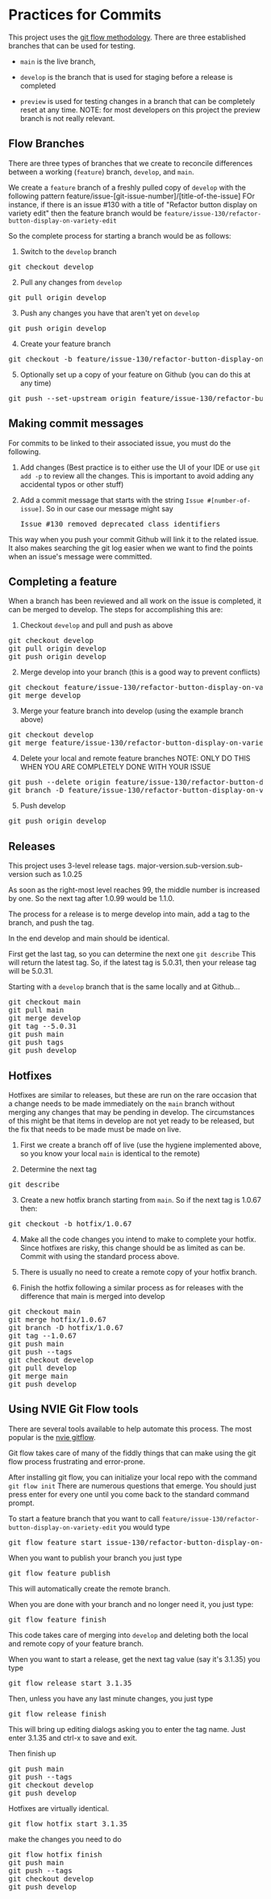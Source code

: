 # Practices for Commits

This project uses the [git flow methodology](https://nvie.com/posts/a-successful-git-branching-model/). There are three established branches that can be used for testing.
* `main` is the live branch, 
  
* `develop` is the branch that is used for staging before a release is completed

* `preview` is used for testing changes in a branch that can be completely reset at any time. NOTE: for most developers on this project the preview branch is not really relevant. 

## Flow Branches

There are three types of branches that we create to reconcile differences between a working (`feature`) branch, `develop`, and `main`. 

We create a `feature` branch of a freshly pulled copy of `develop` with the following pattern
feature/issue-[git-issue-number]/[title-of-the-issue]
FOr instance, if there is an issue #130 with a title of "Refactor button display on variety edit" then the feature branch would be  `feature/issue-130/refactor-button-display-on-variety-edit`

So the complete process for starting a branch would be as follows:

1. Switch to the `develop` branch
<pre>git checkout develop</pre>
   
2. Pull any changes from `develop`
<pre>git pull origin develop</pre>
   
3. Push any changes you have that aren't yet on `develop`
<pre>git push origin develop</pre>

4. Create your feature branch
<pre>git checkout -b feature/issue-130/refactor-button-display-on-variety-edit</pre>

5. Optionally set up a copy of your feature on Github (you can do this at any time)
<pre>git push --set-upstream origin feature/issue-130/refactor-button-display-on-variety-edit</pre>

## Making commit messages

For commits to be linked to their associated issue, you must do the following. 

1. Add changes (Best practice is to either use the UI of your IDE or use `git add -p` to review all the changes. This is important to avoid adding any accidental typos or other stuff)

2. Add a commit message that starts with the string `Issue #[number-of-issue]`. So in our case our message might say <pre>Issue #130 removed deprecated class identifiers</pre>

This way when you push your commit Github will link it to the related issue. It also makes searching the git log easier when we want to find the points when an issue's message were committed. 

## Completing a feature

When a branch has been reviewed and all work on the issue is completed, it can be merged to develop. The steps for accomplishing this are:

1. Checkout `develop` and pull and push as above
<pre>git checkout develop
git pull origin develop
git push origin develop</pre>

2. Merge develop into your branch (this is a good way to prevent conflicts)
<pre>git checkout feature/issue-130/refactor-button-display-on-variety-edit
git merge develop</pre>

3. Merge your feature branch into develop (using the example branch above)
<pre>git checkout develop
git merge feature/issue-130/refactor-button-display-on-variety-edit</pre>

4. Delete your local and remote feature branches NOTE: ONLY DO THIS WHEN YOU ARE COMPLETELY DONE WITH YOUR ISSUE
<pre>git push --delete origin feature/issue-130/refactor-button-display-on-variety-edit
git branch -D feature/issue-130/refactor-button-display-on-variety-edit
</pre>

5. Push develop
<pre>git push origin develop</pre>

## Releases

This project uses 3-level release tags. major-version.sub-version.sub-version such as 1.0.25

As soon as the right-most level reaches 99, the middle number is increased by one. So the next tag after 1.0.99 would be 1.1.0.

The process for a release is to merge develop into main, add a tag to the branch, and push the tag.

In the end develop and main should be identical. 

First get the last tag, so you can determine the next one `git describe`
This will return the latest tag. So, if the latest tag is 5.0.31, then your release tag will be 5.0.31.

Starting with a `develop` branch that is the same locally and at Github...
<pre>git checkout main
git pull main
git merge develop
git tag --5.0.31
git push main
git push tags
git push develop
</pre>

## Hotfixes

Hotfixes are similar to releases, but these are run on the rare occasion that a change needs to be made immediately on the `main` branch without merging any changes that may be pending in develop. The circumstances of this might be that items in develop are not yet ready to be released, but the fix that needs to be made must be made on live.

1. First we create a branch off of live (use the hygiene implemented above, so you know your local `main` is identical to the remote)

2. Determine the next tag
<pre>
git describe</pre>

3. Create a new hotfix branch starting from `main`. So if the next tag is 1.0.67 then:
<pre>git checkout -b hotfix/1.0.67</pre>

4. Make all the code changes you intend to make to complete your hotfix. Since hotfixes are risky, this change should be as limited as can be. Commit with using the standard process above. 

5. There is usually no need to create a remote copy of your hotfix branch. 

6. Finish the hotfix following a similar process as for releases with the difference that main is merged into develop
<pre>
git checkout main
git merge hotfix/1.0.67
git branch -D hotfix/1.0.67
git tag --1.0.67
git push main
git push --tags
git checkout develop
git pull develop
git merge main
git push develop
</pre>

## Using NVIE Git Flow tools
There are several tools available to help automate this process. The most popular is the [nvie gitflow](https://github.com/nvie/gitflow/wiki/Installation).

Git flow takes care of many of the fiddly things that can make using the git flow process frustrating and error-prone.

After installing git flow, you can initialize your local repo with the command `git flow init` There are numerous questions that emerge. You should just press enter for every one until you come back to the standard command prompt. 

To start a feature branch that you want to call `feature/issue-130/refactor-button-display-on-variety-edit` you would type
<pre>git flow feature start issue-130/refactor-button-display-on-variety-edit</pre>

When you want to publish your branch you just type 
<pre>git flow feature publish</pre> This will automatically create the remote branch. 

When you are done with your branch and no longer need it, you just type:
<pre>git flow feature finish</pre>

This code takes care of merging into `develop` and deleting both the local and remote copy of your feature branch. 

When you want to start a release, get the next tag value (say it's 3.1.35) you type
<pre>git flow release start 3.1.35</pre>

Then, unless you have any last minute changes, you just type
<pre>git flow release finish</pre>

This will bring up editing dialogs asking you to enter the tag name. Just enter 3.1.35 and ctrl-x to save and exit. 

Then finish up
<pre>git push main
git push --tags
git checkout develop
git push develop</pre>

Hotfixes are virtually identical. 
<pre>git flow hotfix start 3.1.35</pre>
make the changes you need to do
<pre>git flow hotfix finish
git push main
git push --tags
git checkout develop
git push develop</pre>
